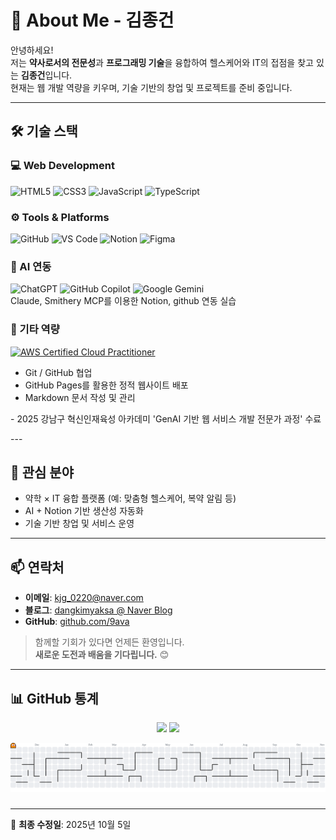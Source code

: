 # 📂 About Me - 김종건

안녕하세요!  
저는 **약사로서의 전문성**과 **프로그래밍 기술**을 융합하여 헬스케어와 IT의 접점을 찾고 있는 **김종건**입니다.  
현재는 웹 개발 역량을 키우며, 기술 기반의 창업 및 프로젝트를 준비 중입니다.

---

## 🛠️ 기술 스택

### 💻 Web Development
![HTML5](https://img.shields.io/badge/html5-%23E34F26.svg?style=for-the-badge&logo=html5&logoColor=white)
![CSS3](https://img.shields.io/badge/css3-%231572B6.svg?style=for-the-badge&logo=css3&logoColor=white)
![JavaScript](https://img.shields.io/badge/javascript-%23323330.svg?style=for-the-badge&logo=javascript&logoColor=%23F7DF1E)
![TypeScript](https://img.shields.io/badge/typescript-%23007ACC.svg?style=for-the-badge&logo=typescript&logoColor=white)

### ⚙️ Tools & Platforms
![GitHub](https://img.shields.io/badge/github-%23121011.svg?style=for-the-badge&logo=github&logoColor=white)
![VS Code](https://img.shields.io/badge/Visual%20Studio%20Code-0078d7.svg?style=for-the-badge&logo=visual-studio-code&logoColor=white)
![Notion](https://img.shields.io/badge/Notion-%23000000.svg?style=for-the-badge&logo=notion&logoColor=white)
![Figma](https://img.shields.io/badge/figma-%23F24E1E.svg?style=for-the-badge&logo=figma&logoColor=white)

### 🤖 AI 연동
![ChatGPT](https://img.shields.io/badge/chatGPT-74aa9c?style=for-the-badge&logo=openai&logoColor=white)
![GitHub Copilot](https://img.shields.io/badge/github_copilot-8957E5?style=for-the-badge&logo=github-copilot&logoColor=white)
![Google Gemini](https://img.shields.io/badge/google%20gemini-8E75B2?style=for-the-badge&logo=google%20gemini&logoColor=white)
</br> Claude, Smithery MCP를 이용한 Notion, github 연동 실습

### 🧰 기타 역량
[![AWS Certified Cloud Practitioner](https://images.credly.com/size/100x100/images/00634f82-b07f-4bbd-a6bb-53de397fc3a6/image.png)](https://www.credly.com/badges/1d2e3bf4-1011-4fd0-82a8-c0190a697645/public_url)
- Git / GitHub 협업
- GitHub Pages를 활용한 정적 웹사이트 배포
- Markdown 문서 작성 및 관리
<p>
- 2025 강남구 혁신인재육성 아카데미 'GenAI 기반 웹 서비스 개발 전문가 과정' 수료 </p>
---

## 🎯 관심 분야

- 약학 × IT 융합 플랫폼 (예: 맞춤형 헬스케어, 복약 알림 등)
- AI + Notion 기반 생산성 자동화
- 기술 기반 창업 및 서비스 운영

---

## 📫 연락처

- **이메일**: [kjg_0220@naver.com](mailto:kjg_0220@naver.com)  
- **블로그**: [dangkimyaksa @ Naver Blog](https://blog.naver.com/dangkimyaksa)  
- **GitHub**: [github.com/9ava](https://github.com/9ava)

> 함께할 기회가 있다면 언제든 환영입니다.  
> **새로운 도전과 배움을 기다립니다.** 😊

---

## 📊 GitHub 통계

<p align="center">
  <img src="https://github-readme-stats.vercel.app/api?username=9ava&show_icons=true&theme=radical" height="165">
  <img src="https://github-readme-stats.vercel.app/api/top-langs/?username=9ava&layout=compact&theme=radical" height="165">
</p>
<picture>
  <source media="(prefers-color-scheme: dark)" srcset="https://raw.githubusercontent.com/9ava/9ava/output/pacman-contribution-graph-dark.svg">
  <source media="(prefers-color-scheme: light)" srcset="https://raw.githubusercontent.com/9ava/9ava/output/pacman-contribution-graph.svg">
  <img alt="pacman contribution graph" src="https://raw.githubusercontent.com/9ava/9ava/output/pacman-contribution-graph.svg">
</picture>

###
---

📆 **최종 수정일**: 2025년 10월 5일
